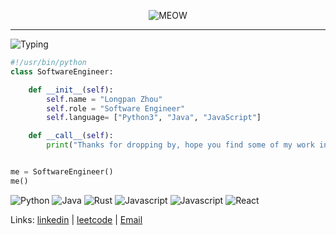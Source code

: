 <div align="center">

![MEOW](https://steamuserimages-a.akamaihd.net/ugc/2313225476168302122/2F8323CDD3A4876E178193C8926C2C6C12215EEC/?imw=512&&ima=fit&impolicy=Letterbox&imcolor=%23000000&letterbox=false)

</div>


---

![Typing](https://readme-typing-svg.demolab.com?pause=1000&color=000000&random=false&width=435&height=30&lines=Hi!+I+am+Longpan+Zhou.)
```python
#!/usr/bin/python
class SoftwareEngineer:

    def __init__(self):
        self.name = "Longpan Zhou"
        self.role = "Software Engineer"
        self.language= ["Python3", "Java", "JavaScript"]

    def __call__(self):
        print("Thanks for dropping by, hope you find some of my work interesting.")


me = SoftwareEngineer()
me()
```

![Python](https://img.shields.io/badge/Python-3776AB?style=for-the-badge&logo=python&logoColor=white) ![Java](https://img.shields.io/badge/Java-ED8B00?style=for-the-badge&logo=openjdk&logoColor=white) ![Rust](https://img.shields.io/badge/Rust-000000?style=for-the-badge&logo=rust&logoColor=white) ![Javascript](https://img.shields.io/badge/JavaScript-323330?style=for-the-badge&logo=javascript&logoColor=F7DF1E) ![Javascript](https://img.shields.io/badge/TypeScript-007ACC?style=for-the-badge&logo=typescript&logoColor=white) ![React](https://img.shields.io/badge/React-20232A?style=for-the-badge&logo=react&logoColor=61DAFB)

Links: [linkedin](https://www.linkedin.com/in/longpan-zhou/) | [leetcode](https://leetcode.com/longpanzhou/) | [Email](mailto:patrickzhoul123@gmail.com) 

